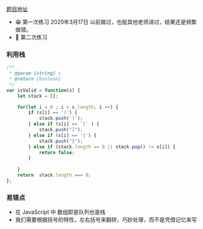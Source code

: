 [题目地址](https://leetcode-cn.com/problems/valid-parentheses/)



- :grin: 第一次练习 2020年3月17日 以前做过，也挺其他老师讲过，结果还是频繁做错。
- :shit: 第二次练习 



### 利用栈



```javascript
/**
 * @param {string} s
 * @return {boolean}
 */
var isValid = function(s) {
    let stack = [];

    for(let i = 0 ; i < s.length; i ++) {
        if (s[i] == '(') {
            stack.push(')');
        } else if (s[i] == '[' ) {
            stack.push("]");
        } else if (s[i] == '{') {
            stack.push("}");
        } else if (stack.length == 0 || stack.pop() != s[i]) {
            return false;
        }
        
    }
    return  stack.length === 0;
};
```



### 易错点

- 在 JavaScript 中 数组即是队列也是栈
- 我们需要根据括号的特性，左右括号来翻转，巧妙处理，而不是凭借记忆来写
